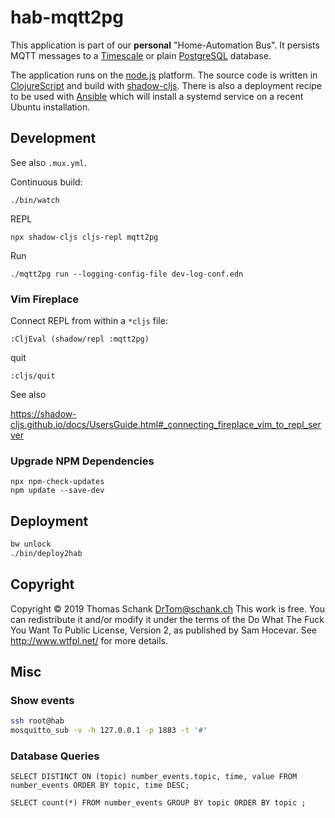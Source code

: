 hab-mqtt2pg
===========

This application is part of our **personal** "Home-Automation Bus".  It
persists MQTT messages to a [Timescale](https://www.timescale.com) or plain
[PostgreSQL](https://www.postgresql.org/) database.

The application runs on the [node.js](https://nodejs.org) platform. The source
code is written in [ClojureScript](https://clojurescript.org/index) and build
with [shadow-cljs](https://github.com/thheller/shadow-cljs). There is also a
deployment recipe to be used with [Ansible](https://www.ansible.com/) which
will install a systemd service on a recent Ubuntu installation.


Development
-----------


See also `.mux.yml`.

Continuous build:

    ./bin/watch


REPL

    npx shadow-cljs cljs-repl mqtt2pg

Run

    ./mqtt2pg run --logging-config-file dev-log-conf.edn

### Vim Fireplace

Connect REPL from within a `*cljs` file:

    :CljEval (shadow/repl :mqtt2pg)


quit

    :cljs/quit

See also

https://shadow-cljs.github.io/docs/UsersGuide.html#_connecting_fireplace_vim_to_repl_server

### Upgrade NPM Dependencies

    npx npm-check-updates
    npm update --save-dev


Deployment
----------

```sh
bw unlock
./bin/deploy2hab
```


Copyright
---------

Copyright © 2019 Thomas Schank <DrTom@schank.ch>
This work is free. You can redistribute it and/or modify it under the
terms of the Do What The Fuck You Want To Public License, Version 2,
as published by Sam Hocevar. See http://www.wtfpl.net/ for more details.


Misc
----

### Show events

```sh
ssh root@hab
mosquitto_sub -v -h 127.0.0.1 -p 1883 -t '#'
```

### Database Queries


    SELECT DISTINCT ON (topic) number_events.topic, time, value FROM number_events ORDER BY topic, time DESC;

    SELECT count(*) FROM number_events GROUP BY topic ORDER BY topic ;




